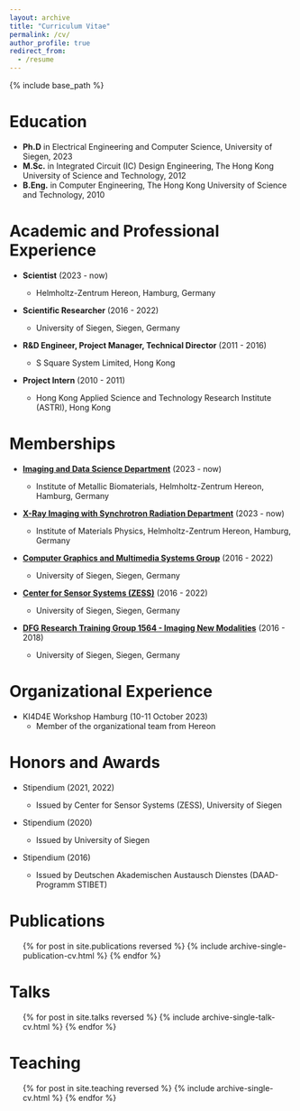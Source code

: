 ```yaml
---
layout: archive
title: "Curriculum Vitae"
permalink: /cv/
author_profile: true
redirect_from:
  - /resume
---
```


{% include base_path %}

Education
======
* **Ph.D** in Electrical Engineering and Computer Science, University of Siegen, 2023
* **M.Sc.** in Integrated Circuit (IC) Design Engineering, The Hong Kong University of Science and Technology, 2012
* **B.Eng.** in Computer Engineering, The Hong Kong University of Science and Technology, 2010

Academic and Professional Experience
======
* **Scientist** (2023 - now)
  * Helmholtz-Zentrum Hereon, Hamburg, Germany

* **Scientific Researcher** (2016 - 2022)
  * University of Siegen, Siegen, Germany

* **R&D Engineer, Project Manager, Technical Director** (2011 - 2016)
  * S Square System Limited, Hong Kong

* **Project Intern** (2010 - 2011)
  * Hong Kong Applied Science and Technology Research Institute (ASTRI), Hong Kong

Memberships
======
* **[Imaging and Data Science Department](https://www.hereon.de/institutes/metallic_biomaterials/imaging_and_data_science/index.php.en)** (2023 - now)
  * Institute of Metallic Biomaterials, Helmholtz-Zentrum Hereon, Hamburg, Germany

* **[X-Ray Imaging with Synchrotron Radiation Department](https://www.hereon.de/institutes/materials_physics/team/index.php.en)** (2023 - now)
  * Institute of Materials Physics, Helmholtz-Zentrum Hereon, Hamburg, Germany

* **[Computer Graphics and Multimedia Systems Group](https://www.cg.informatik.uni-siegen.de/en)** (2016 - 2022)
  * University of Siegen, Siegen, Germany
  
* **[Center for Sensor Systems (ZESS)](https://www.uni-siegen.de/zess/index.html.en?lang=en)** (2016 - 2022)
  * University of Siegen, Siegen, Germany

* **[DFG Research Training Group 1564 - Imaging New Modalities](http://www.grk1564.uni-siegen.de/en)** (2016 - 2018)
  * University of Siegen, Siegen, Germany

Organizational Experience
======
* KI4D4E Workshop Hamburg (10-11 October 2023)
  * Member of the organizational team from Hereon
  
Honors and Awards
======
* Stipendium (2021, 2022)
  * Issued by Center for Sensor Systems (ZESS), University of Siegen

* Stipendium (2020)
  * Issued by University of Siegen

* Stipendium (2016)
  * Issued by Deutschen Akademischen Austausch Dienstes (DAAD-Programm STIBET)

Publications
======
  <ul>{% for post in site.publications reversed %}
    {% include archive-single-publication-cv.html %}
  {% endfor %}</ul>
  
Talks
======
  <ul>{% for post in site.talks reversed %}
    {% include archive-single-talk-cv.html  %}
  {% endfor %}</ul>
  
Teaching
======
  <ul>{% for post in site.teaching reversed %}
    {% include archive-single-cv.html %}
  {% endfor %}</ul>
  
